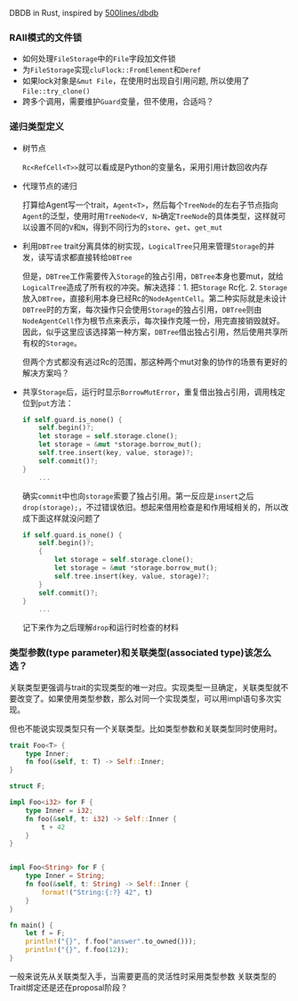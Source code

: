 DBDB in Rust, inspired by [500lines/dbdb](https://github.com/aosabook/500lines/DBTree/master/data-store/code/dbdb)


### RAII模式的文件锁

- 如何处理`FileStorage`中的`File`字段加文件锁
- 为`FileStorage`实现`cluFlock::FromElement`和`Deref`
- 如果lock对象是`&mut File`，在使用时出现自引用问题, 所以使用了`File::try_clone()`
- 跨多个调用，需要维护`Guard`变量，但不使用，合适吗？

### 递归类型定义

- 树节点

  `Rc<RefCell<T>>`就可以看成是Python的变量名，采用引用计数回收内存

- 代理节点的递归

    打算给Agent写一个trait，`Agent<T>`，然后每个`TreeNode`的左右子节点指向`Agent`的泛型，使用时用`TreeNode<V, N>`确定`TreeNode`的具体类型，这样就可以设置不同的`V`和`N`，得到不同行为的`store`、`get`、`get_mut`

- 利用`DBTree` trait分离具体的树实现，`LogicalTree`只用来管理`Storage`的并发，读写请求都直接转给`DBTree`

    但是，`DBTree`工作需要传入`Storage`的独占引用，`DBTree`本身也要mut，就给`LogicalTree`造成了所有权的冲突。解决选择：1. 把`Storage` Rc化. 2. `Storage`放入`DBTree`，直接利用本身已经Rc的`NodeAgentCell`。第二种实际就是未设计`DBTree`时的方案，每次操作只会使用`Storage`的独占引用，`DBTree`则由`NodeAgentCell`作为根节点来表示，每次操作克隆一份，用完直接销毁就好。因此，似乎这里应该选择第一种方案，`DBTree`借出独占引用，然后使用共享所有权的`Storage`。

    但两个方式都没有逃过Rc的范围，那这种两个mut对象的协作的场景有更好的解决方案吗？

- 共享`Storage`后，运行时显示`BorrowMutError`，重复借出独占引用，调用栈定位到`put`方法：
    ```rust
    if self.guard.is_none() {
        self.begin()?;
        let storage = self.storage.clone();
        let storage = &mut *storage.borrow_mut();
        self.tree.insert(key, value, storage)?;
        self.commit()?;
    }
        ...
   
    ```
    确实`commit`中也向`storage`索要了独占引用。第一反应是`insert`之后`drop(storage);`，不过错误依旧。想起来借用检查是和作用域相关的，所以改成下面这样就没问题了

    ```rust
    if self.guard.is_none() {
        self.begin()?;
        {
            let storage = self.storage.clone();
            let storage = &mut *storage.borrow_mut();
            self.tree.insert(key, value, storage)?;
        }
        self.commit()?;
    }
        ...
    ```
    记下来作为之后理解`drop`和运行时检查的材料




### 类型参数(type parameter)和关联类型(associated type)该怎么选？

关联类型更强调与trait的实现类型的唯一对应。实现类型一旦确定，关联类型就不要改变了。如果使用类型参数，那么对同一个实现类型，可以用impl语句多次实现。


但也不能说实现类型只有一个关联类型。比如类型参数和关联类型同时使用时。
```rust
trait Foo<T> {
    type Inner;
    fn foo(&self, t: T) -> Self::Inner;
}

struct F;

impl Foo<i32> for F {
    type Inner = i32;
    fn foo(&self, t: i32) -> Self::Inner {
        t + 42
    }
}


impl Foo<String> for F {
    type Inner = String;
    fn foo(&self, t: String) -> Self::Inner {
        format!("String:{:?} 42", t)
    }
}

fn main() {
    let f = F;
    println!("{}", f.foo("answer".to_owned()));
    println!("{}", f.foo(12));
}

```

一般来说先从关联类型入手，当需要更高的灵活性时采用类型参数
关联类型的Trait绑定还是还在proposal阶段？

